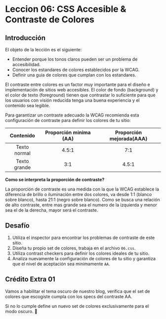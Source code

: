 # Leccion 06: CSS Accesible & Contraste de Colores

## Introducción

El objeto de la lección es el siguiente:

- Entender porque los tonos claros pueden ser un problema de accesibilidad.
- Conocer los estandares de colores establecidos por la WCAG.
- Definir una guia de colores que cumplan con los estandares.


El contraste entre colores es un factor muy importante para el diseño e implementación de sitios web accesibles. El color de fondo (background) y el color de texto (foreground) tienen que contrastar lo suficiente para que los usuarios con visión reducida tenga una buena experiencia y el contenido sea legible.

Para garantizar un contraste adecuado la WCAG recomienda esta configuración de contraste para definir los colores de tu sitio:

| **Contenido** | **Proporción minima (AA)** | **Proporción mejorada(AAA)** |
|:-------------:|:---------------------:|:-----------------------:|
| Texto normal  | 4.5:1                 | 7:1                     |
| Texto grande  | 3:1                   | 4.5:1                   |


**Como se interpreta la proporción de contraste?**

La proporción de contraste es una medida con la que la WCAG establece la diferencia de brillo o iluminación entre dos colores, va desde 1:1 (blanco sobre blanco), hasta 21:1 (negro sobre blanco). Como se busca una relación de alto contraste, entre mas grande sea el numero de la izquierda y menor sea el de la derecha, mayor será el contraste.

## Desafío

1. Utiliza el inspector para encontrar los problemas de contraste de este sitio.
2. Diseña tu propio set de colores, trabaja en el archivo `06.css`.
3. Utiliza contrast checkers para definir los colores ideales de tu sitio.
4. Analiza nuevamente la configuración de colores de tu sitio y garantiza que el nivel de aceptación sea minimamente `AA`.

## Crédito Extra 01

Vamos a habilitar el tema oscuro de nuestro blog, verifica que el set de colores que escogiste cumpla con los specs del contraste AA.

Si no lo cumple define un nuevo set de colores exclusivamente para el modo oscuro. 🥷
